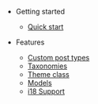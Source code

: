 - Getting started

  - [Quick start](quickstart.md)

- Features

  - [Custom post types](cpts.md)
  - [Taxonomies](taxonomies.md)
  - [Theme class](theme-class.md)
  - [Models](models.md)
  - [i18 Support](i18.md)